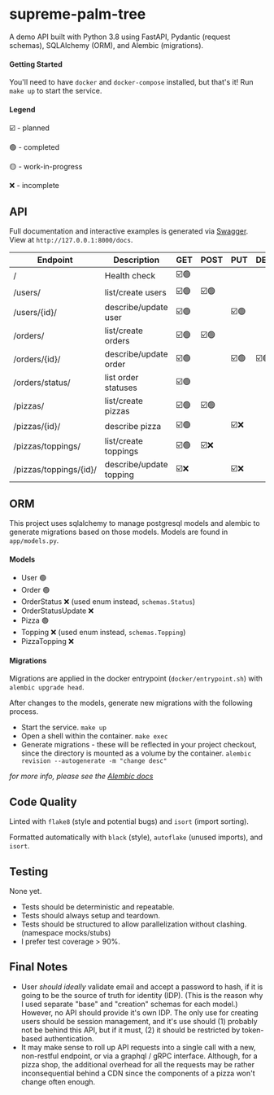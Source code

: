 # supreme-palm-tree

A demo API built with Python 3.8 using FastAPI, Pydantic (request schemas), SQLAlchemy (ORM), and Alembic (migrations).


#### Getting Started
You'll need to have `docker` and `docker-compose` installed, but that's it! Run `make up` to start the service.

#### Legend

☑️ - planned

🟢 - completed

🟡 - work-in-progress

❌ - incomplete



## API

Full documentation and interactive examples is generated via [Swagger](https://swagger.io/tools/swagger-ui/). View at `http://127.0.0.1:8000/docs`.

| Endpoint | Description | GET | POST | PUT | DELETE |
| - | - | - | - | - | - |
| / | Health check | ☑️🟢 |  |  |  |
| /users/ | list/create users | ☑️🟢 | ☑️🟢 |  |  |
| /users/{id}/ | describe/update user | ☑️🟢 |  | ☑️🟢 |  |
| /orders/ | list/create orders | ☑️🟢 | ☑️🟢 |  |  |
| /orders/{id}/ | describe/update order | ☑️🟢 |  | ☑️🟢 | ☑️🟢 |
| /orders/status/ | list order statuses | ☑️🟢 |  |  |  |
| /pizzas/ | list/create pizzas | ☑️🟢 | ☑️🟢 |  |  |
| /pizzas/{id}/ | describe pizza | ☑️🟢 |  | ☑️❌ |  |
| /pizzas/toppings/ | list/create toppings | ☑️🟢 | ☑️❌ |  |  |
| /pizzas/toppings/{id}/ | describe/update topping | ☑️❌ |  | ☑️❌ |  |



## ORM

This project uses sqlalchemy to manage postgresql models and alembic to generate migrations based on those models. Models are found in `app/models.py`.

#### Models

* User 🟢
* Order 🟢
* OrderStatus ❌ (used enum instead, `schemas.Status`)
* OrderStatusUpdate ❌
* Pizza 🟢
* Topping ❌ (used enum instead, `schemas.Topping`)
* PizzaTopping ❌


#### Migrations

Migrations are applied in the docker entrypoint (`docker/entrypoint.sh`) with `alembic upgrade head`.

After changes to the models, generate new migrations with the following process.

*  Start the service.
  `make up`
* Open a shell within the container.
  `make exec`
* Generate migrations - these will be reflected in your project checkout, since the directory is mounted as a volume by the container.
  `alembic revision --autogenerate -m "change desc"`

*for more info, please see the [Alembic docs](https://alembic.sqlalchemy.org/en/latest/autogenerate.html)*



## Code Quality

Linted with `flake8` (style and potential bugs) and `isort` (import sorting).

Formatted automatically with `black` (style), `autoflake` (unused imports), and `isort`.




## Testing

None yet.

* Tests should be deterministic and repeatable.
* Tests should always setup and teardown.
* Tests should be structured to allow parallelization without clashing. (namespace mocks/stubs)
* I prefer test coverage > 90%.



## Final Notes

* User *should ideally* validate email and accept a password to hash, if it is going to be the source of truth for identity (IDP). (This is the reason why I used separate "base" and "creation" schemas for each model.) However, no API should provide it's own IDP. The only use for creating users should be session management, and it's use should (1) probably not be behind this API, but if it must, (2) it should be restricted by token-based authentication.
* It may make sense to roll up API requests into a single call with a new, non-restful endpoint, or via a graphql / gRPC interface. Although, for a pizza shop, the additional overhead for all the requests may be rather inconsequential behind a CDN since the components of a pizza won't change often enough.
